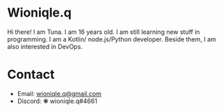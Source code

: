 # Wioniqle.q 
Hi there! I am Tuna. I am 16 years old. I am still learning new stuff in programming. I am a Kotlin/ node.js/Python developer. Beside them, I am also interested in DevOps.

# Contact
* Email: wioniqle.q@gmail.com
* Discord: ❃ wioniqle.q#4661 
